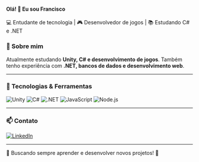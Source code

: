 #### Olá! 👋 Eu sou Francisco
 💻 Entudante de tecnologia | 🎮 Desenvolvedor de jogos | 📚 Estudando C# e .NET

### 🚀 Sobre mim
Atualmente estudando **Unity, C# e desenvolvimento de jogos**. Também tenho experiência com **.NET, bancos de dados e desenvolvimento web**.

---

### 🔧 Tecnologias & Ferramentas
![Unity](https://img.shields.io/badge/Unity-100000?style=for-the-badge&logo=unity&logoColor=white)
![C#](https://img.shields.io/badge/C%23-239120?style=for-the-badge&logo=c-sharp&logoColor=white)
![.NET](https://img.shields.io/badge/.NET-512BD4?style=for-the-badge&logo=dotnet&logoColor=white)
![JavaScript](https://img.shields.io/badge/JavaScript-F7DF1E?style=for-the-badge&logo=javascript&logoColor=black)
![Node.js](https://img.shields.io/badge/Node.js-339933?style=for-the-badge&logo=node.js&logoColor=white)


---

### 📫 Contato
[![LinkedIn](https://img.shields.io/badge/LinkedIn-blue?style=for-the-badge&logo=linkedin)](https://www.linkedin.com/in/francisco-davi/)

---



🔹 Buscando sempre aprender e desenvolver novos projetos! 🚀

